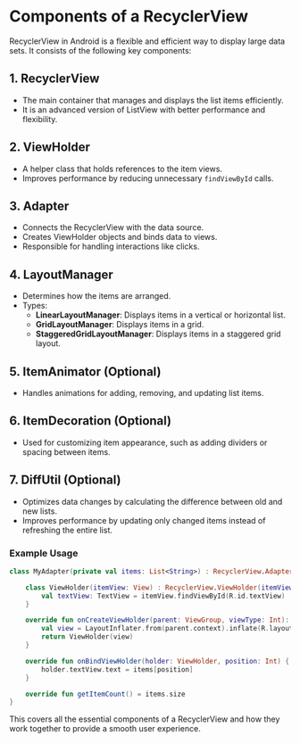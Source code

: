 # Components of a RecyclerView

RecyclerView in Android is a flexible and efficient way to display large data sets. It consists of the following key components:

## 1. **RecyclerView**
   - The main container that manages and displays the list items efficiently.
   - It is an advanced version of ListView with better performance and flexibility.

## 2. **ViewHolder**
   - A helper class that holds references to the item views.
   - Improves performance by reducing unnecessary `findViewById` calls.

## 3. **Adapter**
   - Connects the RecyclerView with the data source.
   - Creates ViewHolder objects and binds data to views.
   - Responsible for handling interactions like clicks.

## 4. **LayoutManager**
   - Determines how the items are arranged.
   - Types:
     - **LinearLayoutManager**: Displays items in a vertical or horizontal list.
     - **GridLayoutManager**: Displays items in a grid.
     - **StaggeredGridLayoutManager**: Displays items in a staggered grid layout.

## 5. **ItemAnimator** (Optional)
   - Handles animations for adding, removing, and updating list items.

## 6. **ItemDecoration** (Optional)
   - Used for customizing item appearance, such as adding dividers or spacing between items.

## 7. **DiffUtil** (Optional)
   - Optimizes data changes by calculating the difference between old and new lists.
   - Improves performance by updating only changed items instead of refreshing the entire list.

### Example Usage
```kotlin
class MyAdapter(private val items: List<String>) : RecyclerView.Adapter<MyAdapter.ViewHolder>() {

    class ViewHolder(itemView: View) : RecyclerView.ViewHolder(itemView) {
        val textView: TextView = itemView.findViewById(R.id.textView)
    }

    override fun onCreateViewHolder(parent: ViewGroup, viewType: Int): ViewHolder {
        val view = LayoutInflater.from(parent.context).inflate(R.layout.item_layout, parent, false)
        return ViewHolder(view)
    }

    override fun onBindViewHolder(holder: ViewHolder, position: Int) {
        holder.textView.text = items[position]
    }

    override fun getItemCount() = items.size
}
```
This covers all the essential components of a RecyclerView and how they work together to provide a smooth user experience.
